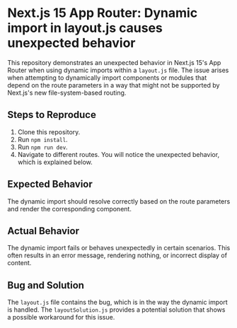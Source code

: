 # Next.js 15 App Router: Dynamic import in layout.js causes unexpected behavior

This repository demonstrates an unexpected behavior in Next.js 15's App Router when using dynamic imports within a `layout.js` file.  The issue arises when attempting to dynamically import components or modules that depend on the route parameters in a way that might not be supported by Next.js's new file-system-based routing.

## Steps to Reproduce

1. Clone this repository.
2. Run `npm install`.
3. Run `npm run dev`.
4. Navigate to different routes. You will notice the unexpected behavior, which is explained below.

## Expected Behavior

The dynamic import should resolve correctly based on the route parameters and render the corresponding component.

## Actual Behavior

The dynamic import fails or behaves unexpectedly in certain scenarios. This often results in an error message, rendering nothing, or incorrect display of content. 

## Bug and Solution

The `layout.js` file contains the bug, which is in the way the dynamic import is handled.
The `layoutSolution.js` provides a potential solution that shows a possible workaround for this issue.